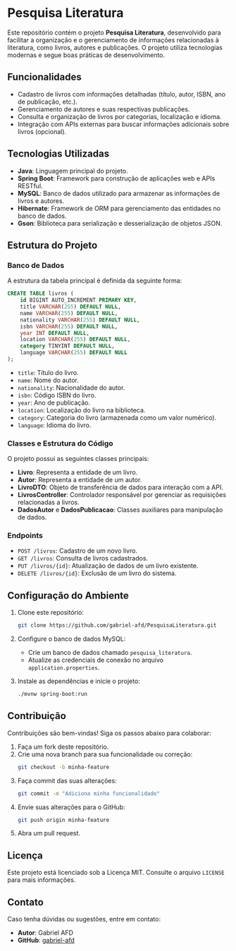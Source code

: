 # Pesquisa Literatura

Este repositório contém o projeto **Pesquisa Literatura**, desenvolvido para facilitar a organização e o gerenciamento de informações relacionadas à literatura, como livros, autores e publicações. O projeto utiliza tecnologias modernas e segue boas práticas de desenvolvimento.

## Funcionalidades

- Cadastro de livros com informações detalhadas (título, autor, ISBN, ano de publicação, etc.).
- Gerenciamento de autores e suas respectivas publicações.
- Consulta e organização de livros por categorias, localização e idioma.
- Integração com APIs externas para buscar informações adicionais sobre livros (opcional).

## Tecnologias Utilizadas

- **Java**: Linguagem principal do projeto.
- **Spring Boot**: Framework para construção de aplicações web e APIs RESTful.
- **MySQL**: Banco de dados utilizado para armazenar as informações de livros e autores.
- **Hibernate**: Framework de ORM para gerenciamento das entidades no banco de dados.
- **Gson**: Biblioteca para serialização e desserialização de objetos JSON.

## Estrutura do Projeto

### Banco de Dados

A estrutura da tabela principal é definida da seguinte forma:

```sql
CREATE TABLE livros (
    id BIGINT AUTO_INCREMENT PRIMARY KEY,
    title VARCHAR(255) DEFAULT NULL,
    name VARCHAR(255) DEFAULT NULL,
    nationality VARCHAR(255) DEFAULT NULL,
    isbn VARCHAR(255) DEFAULT NULL,
    year INT DEFAULT NULL,
    location VARCHAR(255) DEFAULT NULL,
    category TINYINT DEFAULT NULL,
    language VARCHAR(255) DEFAULT NULL
);
```

- `title`: Título do livro.
- `name`: Nome do autor.
- `nationality`: Nacionalidade do autor.
- `isbn`: Código ISBN do livro.
- `year`: Ano de publicação.
- `location`: Localização do livro na biblioteca.
- `category`: Categoria do livro (armazenada como um valor numérico).
- `language`: Idioma do livro.

### Classes e Estrutura do Código

O projeto possui as seguintes classes principais:

- **Livro**: Representa a entidade de um livro.
- **Autor**: Representa a entidade de um autor.
- **LivroDTO**: Objeto de transferência de dados para interação com a API.
- **LivrosController**: Controlador responsável por gerenciar as requisições relacionadas a livros.
- **DadosAutor** e **DadosPublicacao**: Classes auxiliares para manipulação de dados.

### Endpoints

- `POST /livros`: Cadastro de um novo livro.
- `GET /livros`: Consulta de livros cadastrados.
- `PUT /livros/{id}`: Atualização de dados de um livro existente.
- `DELETE /livros/{id}`: Exclusão de um livro do sistema.

## Configuração do Ambiente

1. Clone este repositório:
   ```bash
   git clone https://github.com/gabriel-afd/PesquisaLiteratura.git
   ```

2. Configure o banco de dados MySQL:
   - Crie um banco de dados chamado `pesquisa_literatura`.
   - Atualize as credenciais de conexão no arquivo `application.properties`.

3. Instale as dependências e inicie o projeto:
   ```bash
   ./mvnw spring-boot:run
   ```

## Contribuição

Contribuições são bem-vindas! Siga os passos abaixo para colaborar:

1. Faça um fork deste repositório.
2. Crie uma nova branch para sua funcionalidade ou correção:
   ```bash
   git checkout -b minha-feature
   ```
3. Faça commit das suas alterações:
   ```bash
   git commit -m "Adiciona minha funcionalidade"
   ```
4. Envie suas alterações para o GitHub:
   ```bash
   git push origin minha-feature
   ```
5. Abra um pull request.

## Licença

Este projeto está licenciado sob a Licença MIT. Consulte o arquivo `LICENSE` para mais informações.

## Contato

Caso tenha dúvidas ou sugestões, entre em contato:

- **Autor**: Gabriel AFD
- **GitHub**: [gabriel-afd](https://github.com/gabriel-afd)

